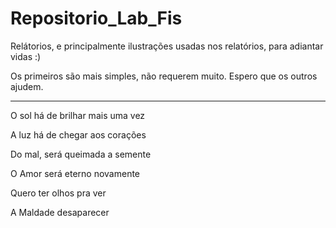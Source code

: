 # Repositorio_Lab_Fis

Relátorios, e principalmente ilustrações usadas nos relatórios, para adiantar vidas :)

Os primeiros são mais simples, não requerem muito. Espero que os outros ajudem.

----

O sol há de brilhar mais uma vez

A luz há de chegar aos corações

Do mal, será queimada a semente

O Amor será eterno novamente

Quero ter olhos pra ver

A Maldade desaparecer
